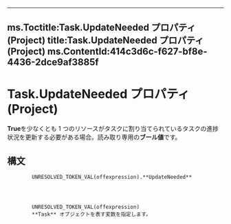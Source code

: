 

---
ms.Toctitle:Task.UpdateNeeded プロパティ (Project)
title:Task.UpdateNeeded プロパティ (Project)
ms.ContentId:414c3d6c-f627-bf8e-4436-2dce9af3885f
---
# Task.UpdateNeeded プロパティ (Project)




**True**を少なくとも 1 つのリソースがタスクに割り当てられているタスクの進捗状況を更新する必要がある場合。読み取り専用の**ブール値**です。

## 構文

            UNRESOLVED_TOKEN_VAL(offexpression).**UpdateNeeded**




            UNRESOLVED_TOKEN_VAL(offexpression)
            **Task** オブジェクトを表す変数を指定します。




